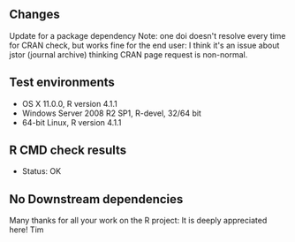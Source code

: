 ## Changes
Update for a package dependency
Note: one doi doesn't resolve every time for CRAN check, but works fine for the end user: 
I think it's an issue about jstor (journal archive) thinking CRAN page request is non-normal.

## Test environments
* OS X 11.0.0, R version 4.1.1
* Windows Server 2008 R2 SP1, R-devel, 32/64 bit
* 64-bit Linux, R version 4.1.1

## R CMD check results
* Status: OK

## No Downstream dependencies

Many thanks for all your work on the R project: It is deeply appreciated here!
Tim